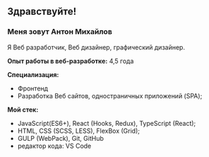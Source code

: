 
## Здравствуйте!

### Меня зовут Антон Михайлов
Я Веб разработчик, Веб дизайнер, графический дизайнер.

__Опыт работы в веб-разработке:__ 
4,5 года

__Специализация:__
- Фронтенд
- Разработка Веб сайтов, одностраничных приложений (SPA);

__Мой стек:__ 
- JavaScript(ES6+), React (Hooks, Redux), TypeScript (React);
- HTML, CSS (SCSS, LESS), FlexBox (Grid);
- GULP (WebPack), Git, GitHub
- редактор кода: VS Code

